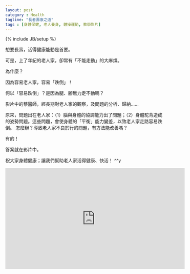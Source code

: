 ```yaml
---
layout: post
category : Health
tagline: "長者壽康之道"
tags : [身體保健, 老人養身, 體操運動, 教學影片]
---
```

{% include JB/setup %}

想要長壽，活得健康能動是首要。

可是，上了年紀的老人家，卻常有「不能走動」的大麻煩。

為什麼？

因為容易老人家，容易「跌倒」！

何以「容易跌倒」？是因為腿、腳無力走不動嗎？

影片中的蔡醫師，經長期對老人家的觀察，及問題的分析、歸納......

原來，問題出在老人家：（1）腦與身體的協調能力出了問題；（2）身體駝背造成的姿勢問題。這些問題，會使身體的「平衡」能力變差，以致老人家走路容易跌倒。
怎麼辦？導致老人家不良於行的問題，有方法能改善嗎？

有的！

答案就在影片中。

祝大家身體健康；讓我們幫助老人家活得健康、快活！ ^^y

<div class="youtube-video">
<iframe width="560" height="315" src="https://www.youtube.com/embed/kD9vzDkYLiI?rel=0" frameborder="0" allowfullscreen></iframe>
</div>
